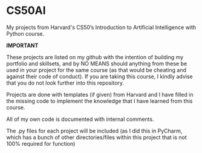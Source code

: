 # CS50AI
My projects from Harvard's CS50’s Introduction to Artificial Intelligence with Python course.

****IMPORTANT****

These projects are listed on my github with the intention of building my portfolio and skillsets, 
and by NO MEANS should anything from these be used in your project for the same course (as that would be cheating and against
their code of conduct). If you are taking this course, I kindly advise that you do not look further into this repository.

Projects are done with templates (if given) from Harvard and I have filled in the missing code to implement the knowledge
that I have learned from this course.

All of my own code is documented with internal comments.

The .py files for each project will be included (as I did this in PyCharm, which has a bunch of other directories/files
within this project that is not 100% required for function)
